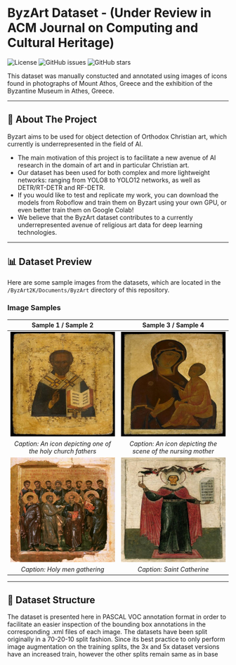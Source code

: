 # ByzArt Dataset - (Under Review in ACM Journal on Computing and Cultural Heritage)

![License](https://img.shields.io/badge/license-MIT-blue.svg)
![GitHub issues](https://img.shields.io/github/issues/p1nkpan7er/ByzArt2K)
![GitHub stars](https://img.shields.io/github/stars/p1nkpan7er/ByzArt2K)

This dataset was manually constucted and annotated using images of icons found in photographs of Mount Athos, Greece and the exhibition of the Byzantine Museum in Athes, Greece. 


---

## 📖 About The Project
Byzart aims to be used for object detection of Orthodox Christian art, which currently is underrepresented in the field of AI.
* The main motivation of this project is to facilitate a new avenue of AI research in the domain of art and in particular Christian art.
* Our dataset has been used for both complex and more lightweight networks: ranging from YOLO8 to YOLO12 networks, as well as DETR/RT-DETR and RF-DETR.
* If you would like to test and replicate my work, you can download the models from Roboflow and train them on Byzart using your own GPU, or even better train them on Google Colab!
* We believe that the ByzArt dataset contributes to a currently underrepresented avenue of religious art data for deep learning technologies.

---

## 📊 Dataset Preview

Here are some sample images from the datasets, which are located in the `/ByzArt2K/Documents/ByzArt` directory of this repository.

### Image Samples


| Sample 1 / Sample 2 | Sample 3 / Sample 4 |
| :---: | :---: |
| ![Alt text for image 1](./Documents/ByzArt/byzart_base.v1i.voc/test/138876558_jpg.rf.ce3e810e83dab7aec9b72f6c1cebaa7c.jpg) | ![Alt text for image 2](./Documents/ByzArt/byzart_base.v1i.voc/test/167880916_jpg.rf.eeb9c8b686d384bbfa0e97557a671425.jpg) |
| *Caption: An icon depicting one of the holy church fathers* | *Caption: An icon depicting the scene of the nursing mother* |
| ![Alt text for image 3](./Documents/ByzArt/byzart_base.v1i.voc/valid/00004741-2_jpg.rf.b962ab350648499b555eca807ff4f4c7.jpg) | ![Alt text for image 4](./Documents/ByzArt/byzart_base.v1i.voc/valid/474031874_jpg.rf.76387b67a83fe9597e5544e14e653ae8.jpg) |
| *Caption: Holy men gathering* | *Caption: Saint Catherine* |



---

## 📁 Dataset Structure

The dataset is presented here in PASCAL VOC annotation format in order to facilitate an easier inspection of the bounding box annotations in the corresponding .xml files of each image.
The datasets have been split originally in a 70-20-10 split fashion. Since its best practice to only perform image augmentation on the training splits, the 3x and 5x dataset versions have an increased train, however the other splits remain same as in base
